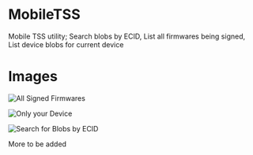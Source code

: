 MobileTSS
=========

Mobile TSS utility; Search blobs by ECID, List all firmwares being signed, List device blobs for current device

Images
======

![All Signed Firmwares](http://i.imgur.com/naipKUd.png)

![Only your Device](http://i.imgur.com/EGoZvSV.png)

![Search for Blobs by ECID](http://i.imgur.com/o7BkzYp.png)

More to be added
